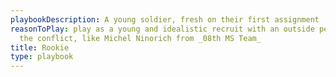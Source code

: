 ```yaml
---
playbookDescription: A young soldier, fresh on their first assignment
reasonToPlay: play as a young and idealistic recruit with an outside perspective on
  the conflict, like Michel Ninorich from _08th MS Team_
title: Rookie
type: playbook
---
```


